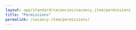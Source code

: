 ```yaml
---
layout: app/standard/vacancies/vacancy_item/permissions
title: "Permissions"
permalink: /vacancy-item/permissions/
---
```


<!--- This child document initializes the page in Jekyll. -->